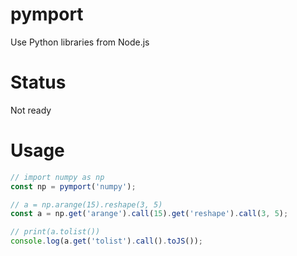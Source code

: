 # pymport

Use Python libraries from Node.js

# Status

Not ready

# Usage

```js
// import numpy as np
const np = pymport('numpy');

// a = np.arange(15).reshape(3, 5)
const a = np.get('arange').call(15).get('reshape').call(3, 5);

// print(a.tolist())
console.log(a.get('tolist').call().toJS());
```
